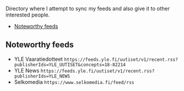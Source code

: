 Directory where I attempt to sync my feeds and also give it to other
interested people.

<!-- editorconfig-checker-disable -->
<!-- prettier-ignore-start -->

<!-- START doctoc generated TOC please keep comment here to allow auto update -->
<!-- DON'T EDIT THIS SECTION, INSTEAD RE-RUN doctoc TO UPDATE -->

- [Noteworthy feeds](#noteworthy-feeds)

<!-- END doctoc generated TOC please keep comment here to allow auto update -->

<!-- prettier-ignore-end -->
<!-- editorconfig-checker-enable -->

## Noteworthy feeds

- YLE Vaaratiedotteet `https://feeds.yle.fi/uutiset/v1/recent.rss?publisherIds=YLE_UUTISET&concepts=18-82214`
- YLE News `https://feeds.yle.fi/uutiset/v1/recent.rss?publisherIds=YLE_NEWS`
- Selkomedia `https://www.selkomedia.fi/feed/rss`
